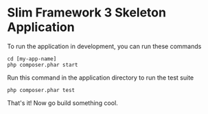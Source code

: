 # Slim Framework 3 Skeleton Application

To run the application in development, you can run these commands

    cd [my-app-name]
    php composer.phar start

Run this command in the application directory to run the test suite

    php composer.phar test

That's it! Now go build something cool.
